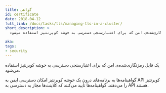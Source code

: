 ```yaml
---
title: گواهی
id: certificate
date: 2018-04-12
full_link: /docs/tasks/tls/managing-tls-in-a-cluster/
short_description: >
  یک فایل رمزنگاری‌شده‌ی امن که برای اعتبارسنجی دسترسی به خوشه کوبرنتیز استفاده می‌شود.

aka: 
tags:
- security
---
```

 یک فایل رمزنگاری‌شده‌ی امن که برای اعتبارسنجی دسترسی به خوشه کوبرنتیز استفاده می‌شود.

<!--more--> 

گواهینامه‌ها به برنامه‌های درون یک خوشه کوبرنتیز امکان دسترسی ایمن به API کوبرنتیز را می‌دهند. گواهینامه‌ها تأیید می‌کنند که کلاینت‌ها مجاز به دسترسی به API هستند.
